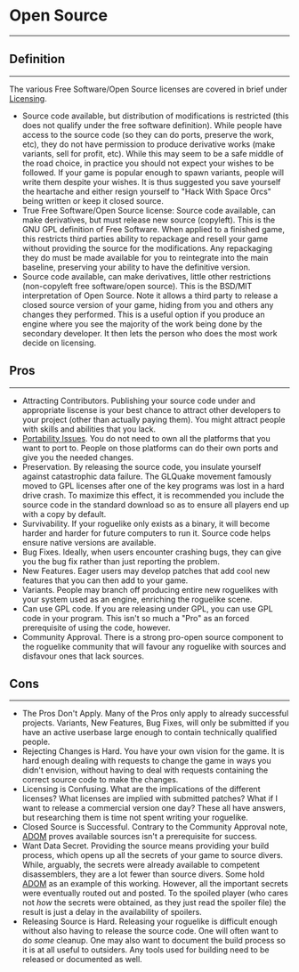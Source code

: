# Open Source

---

## Definition

---

The various Free Software/Open Source licenses are covered in brief under [Licensing](../licensing.md).

* Source code available, but distribution of modifications is restricted (this does not qualify under the free software definition). While people have access to the source code (so they can do ports, preserve the work, etc), they do not have permission to produce derivative works (make variants, sell for profit, etc). While this may seem to be a safe middle of the road choice, in practice you should not expect your wishes to be followed. If your game is popular enough to spawn variants, people will write them despite your wishes. It is thus suggested you save yourself the heartache and either resign yourself to "Hack With Space Orcs" being written or keep it closed source.
* True Free Software/Open Source license: Source code available, can make derivatives, but must release new source (copyleft). This is the GNU GPL definition of Free Software. When applied to a finished game, this restricts third parties ability to repackage and resell your game without providing the source for the modifications. Any repackaging they do must be made available for you to reintegrate into the main baseline, preserving your ability to have the definitive version.
* Source code available, can make derivatives, little other restrictions (non-copyleft free software/open source). This is the BSD/MIT interpretation of Open Source. Note it allows a third party to release a closed source version of your game, hiding from you and others any changes they performed. This is a useful option if you produce an engine where you see the majority of the work being done by the secondary developer. It then lets the person who does the most work decide on licensing.

## Pros

---

* Attracting Contributors. Publishing your source code under and appropriate liscense is your best chance to attract other developers to your project (other than actually paying them). You might attract people with skills and abilities that you lack.
* [Portability Issues](../implementation/portability_issues.md). You do not need to own all the platforms that you want to port to. People on those platforms can do their own ports and give you the needed changes.
* Preservation. By releasing the source code, you insulate yourself against catastrophic data failure. The GLQuake movement famously moved to GPL licenses after one of the key programs was lost in a hard drive crash. To maximize this effect, it is recommended you include the source code in the standard download so as to ensure all players end up with a copy by default.
* Survivability. If your roguelike only exists as a binary, it will become harder and harder for future computers to run it. Source code helps ensure native versions are available.
* Bug Fixes. Ideally, when users encounter crashing bugs, they can give you the bug fix rather than just reporting the problem.
* New Features. Eager users may develop patches that add cool new features that you can then add to your game.
* Variants. People may branch off producing entire new roguelikes with your system used as an engine, enriching the roguelike scene.
* Can use GPL code. If you are releasing under GPL, you can use GPL code in your program. This isn't so much a "Pro" as an forced prerequisite of using the code, however.
* Community Approval. There is a strong pro-open source component to the roguelike community that will favour any roguelike with sources and disfavour ones that lack sources.

## Cons

---

* The Pros Don't Apply. Many of the Pros only apply to already successful projects. Variants, New Features, Bug Fixes, will only be submitted if you have an active userbase large enough to contain technically qualified people.
* Rejecting Changes is Hard. You have your own vision for the game. It is hard enough dealing with requests to change the game in ways you didn't envision, without having to deal with requests containing the correct source code to make the changes.
* Licensing is Confusing. What are the implications of the different licenses? What licenses are implied with submitted patches? What if I want to release a commercial version one day? These all have answers, but researching them is time not spent writing your roguelike.
* Closed Source is Successful. Contrary to the Community Approval note, [ADOM](../../game/adom.md) proves available sources isn't a prerequisite for success.
* Want Data Secret. Providing the source means providing your build process, which opens up all the secrets of your game to source divers. While, arguably, the secrets were already available to competent disassemblers, they are a lot fewer than source divers. Some hold [ADOM](../../game/adom.md) as an example of this working. However, all the important secrets were eventually routed out and posted. To the spoiled player (who cares not *how* the secrets were obtained, as they just read the spoiler file) the result is just a delay in the availability of spoilers.
* Releasing Source is Hard. Releasing your roguelike is difficult enough without also having to release the source code. One will often want to do *some* cleanup. One may also want to document the build process so it is at all useful to outsiders. Any tools used for building need to be released or documented as well.
